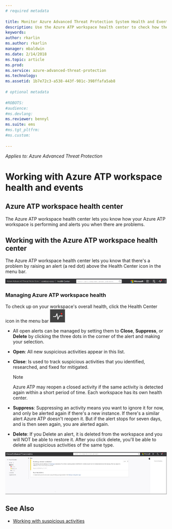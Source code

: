 ```yaml
---
# required metadata

title: Monitor Azure Advanced Threat Protection System Health and Events | Microsoft Docs
description: Use the Azure ATP workspace health center to check how the Azure ATP service is working and be alerted to potential problems and view system events in the Event viewer.
keywords:
author: rkarlin
ms.author: rkarlin
manager: mbaldwin
ms.date: 2/14/2018
ms.topic: article
ms.prod:
ms.service: azure-advanced-threat-protection
ms.technology:
ms.assetid: 1b7e72c3-a538-443f-981c-398ffafa5ab8

# optional metadata

#ROBOTS:
#audience:
#ms.devlang:
ms.reviewer: bennyl
ms.suite: ems
#ms.tgt_pltfrm:
#ms.custom:

---
```


*Applies to: Azure Advanced Threat Protection*


# Working with Azure ATP workspace health and events

## Azure ATP workspace health center 

The Azure ATP workspace health center lets you know how your Azure ATP workspace is performing and alerts you when there are problems.

## Working with the Azure ATP workspace health center

The Azure ATP workspace health center lets you know that there's a problem by raising an alert (a red dot) above the Health Center icon in the menu bar.

![Azure ATP workspace health center red dot toolbar](media/atp-health-bar.png)

### Managing Azure ATP workspace health
To check up on your workspace's overall health, click the Health Center icon in the menu bar ![Azure ATP workspace health center icon](media/atp-red-dot.png)

-   All open alerts can be managed by setting them to **Close**, **Suppress**, or **Delete** by clicking the three dots in the corner of the alert and making your selection.

-   **Open**: All new suspicious activities appear in this list.

-   **Close**: Is used to track suspicious activities that you identified, researched, and fixed for mitigated.

    > [!NOTE]
    > Azure ATP may reopen a closed activity if the same activity is detected again within a short period of time.
    > Each workspace has its own health center.

-   **Suppress**: Suppressing an activity means you want to ignore it for now, and only be alerted again if there's a new instance. If there's a similar alert Azure ATP doesn't reopen it. But if the alert stops for seven days, and is then seen again, you are alerted again.

- **Delete**: If you Delete an alert, it is deleted from the workspace and you will NOT be able to restore it. After you click delete, you'll be able to delete all suspicious activities of the same type.



![Azure ATP workspace health center issues image](media/atp-health-issue.JPG)






## See Also

- [Working with suspicious activities](working-with-suspicious-activities.md)

